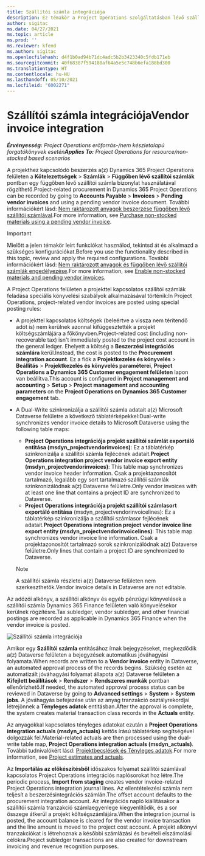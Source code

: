 ```yaml
---
title: Szállítói számla integrációja
description: Ez témakör a Project Operations szolgáltatásban lévő szállítói számlák integrációjáról nyújt információt.
author: sigitac
ms.date: 04/27/2021
ms.topic: article
ms.prod: ''
ms.reviewer: kfend
ms.author: sigitac
ms.openlocfilehash: d4f1b0ad94b71dc4adc5b2b3423340c5fdb171eb
ms.sourcegitcommit: 40f68387f594180af64a5e5c748b6efa188bd300
ms.translationtype: HT
ms.contentlocale: hu-HU
ms.lasthandoff: 05/10/2021
ms.locfileid: "6002271"
---
```

# <a name="vendor-invoice-integration"></a><span data-ttu-id="9e079-103">Szállítói számla integrációja</span><span class="sxs-lookup"><span data-stu-id="9e079-103">Vendor invoice integration</span></span>

<span data-ttu-id="9e079-104">_**Érvényesség:** Project Operations erőforrás-/nem készletalapú forgatókönyvek esetén_</span><span class="sxs-lookup"><span data-stu-id="9e079-104">_**Applies To:** Project Operations for resource/non-stocked based scenarios_</span></span>

<span data-ttu-id="9e079-105">A projekthez kapcsolódó beszerzés a(z) Dynamics 365 Project Operations felületen a **Kötelezettségek** > **Számlák** > **Függőben lévő szállítói számlák** pontban egy függőben lévő szállítói számla bizonylat használatával rögzíthető.</span><span class="sxs-lookup"><span data-stu-id="9e079-105">Project-related procurement in Dynamics 365 Project Operations can be recorded by going to **Accounts Payable** > **Invoices** > **Pending vendor invoices** and using a pending vendor invoice document.</span></span> <span data-ttu-id="9e079-106">További információkért lásd: [Nem raktározott anyagok beszerzése függőben lévő szállítói számlával](../procurement/pending-vendor-invoices.md).</span><span class="sxs-lookup"><span data-stu-id="9e079-106">For more information, see [Purchase non-stocked materials using a pending vendor invoice](../procurement/pending-vendor-invoices.md).</span></span>

> [!IMPORTANT]
> <span data-ttu-id="9e079-107">Mielőtt a jelen témakör leírt funkciókat használod, tekintsd át és alkalmazd a szükséges konfigurációkat.</span><span class="sxs-lookup"><span data-stu-id="9e079-107">Before you use the functionality described in this topic, review and apply the required configurations.</span></span> <span data-ttu-id="9e079-108">További információkért lásd: [Nem raktározott anyagok és függőben lévő szállítói számlák engedélyezése](../procurement/configure-materials-nonstocked.md).</span><span class="sxs-lookup"><span data-stu-id="9e079-108">For more information, see [Enable non-stocked materials and pending vendor invoices](../procurement/configure-materials-nonstocked.md).</span></span>

<span data-ttu-id="9e079-109">A Project Operations felületen a projekttel kapcsolatos szállítói számlák feladása speciális könyvelési szabályok alkalmazásával történik:</span><span class="sxs-lookup"><span data-stu-id="9e079-109">In Project Operations, project-related vendor invoices are posted using special posting rules:</span></span>

- <span data-ttu-id="9e079-110">A projekttel kapcsolatos költségek (beleértve a vissza nem térítendő adót is) nem kerülnek azonnal kifüggesztették a projekt költségszámlájára a főkönyvben.</span><span class="sxs-lookup"><span data-stu-id="9e079-110">Project-related cost (including non-recoverable tax) isn't immediately posted to the project cost account in the general ledger.</span></span> <span data-ttu-id="9e079-111">Ehelyett a költség a **Beszerzési integrációs számlára** kerül.</span><span class="sxs-lookup"><span data-stu-id="9e079-111">Instead, the cost is posted to the **Procurement integration account**.</span></span> <span data-ttu-id="9e079-112">Ez a fiók a **Projektkezelés és könyvelés** > **Beállítás** > **Projektkezelés és könyvelés paraméterei**, **Project Operations a Dynamics 365 Customer engagement felületen** lapon van beállítva.</span><span class="sxs-lookup"><span data-stu-id="9e079-112">This account is configured in **Project management and accounting** > **Setup** > **Project management and accounting parameters** on the **Project Operations on Dynamics 365 Customer engagement** tab.</span></span>
- <span data-ttu-id="9e079-113">A Dual-Write szinkronizálja a szállítói számla adatait a(z) Microsoft Dataverse felületre a következő táblatérképekkel:</span><span class="sxs-lookup"><span data-stu-id="9e079-113">Dual-write synchronizes vendor invoice details to Microsoft Dataverse using the following table maps:</span></span>

     - <span data-ttu-id="9e079-114">**Project Operations integrációja projekt szállítói számlát exportáló entitása (msdyn_projectvendorinvoices)**: Ez a táblatérkép szinkronizálja a szállítói számla fejlécének adatait.</span><span class="sxs-lookup"><span data-stu-id="9e079-114">**Project Operations integration project vendor invoice export entity (msdyn_projectvendorinvoices)**: This table map synchronizes vendor invoice header information.</span></span> <span data-ttu-id="9e079-115">Csak a projektazonosítót tartalmazó, legalább egy sort tartalmazó szállítói számlák szinkronizálódnak a(z) Dataverse felületre.</span><span class="sxs-lookup"><span data-stu-id="9e079-115">Only vendor invoices with at least one line that contains a project ID are synchronized to Dataverse.</span></span>
     - <span data-ttu-id="9e079-116">**Project Operations integrációja projekt szállítói számlasort exportáló entitása** (msdyn_projectvendorinvoicelines): Ez a táblatérkép szinkronizálja a szállítói számlasor fejlécének adatait.</span><span class="sxs-lookup"><span data-stu-id="9e079-116">**Project Operations integration project vendor invoice line export entity (msdyn_projectvendorinvoicelines)**: This table map synchronizes vendor invoice line information.</span></span> <span data-ttu-id="9e079-117">Csak a projektazonosítót tartalmazó sorok szinkronizálódnak a(z) Dataverse felületre.</span><span class="sxs-lookup"><span data-stu-id="9e079-117">Only lines that contain a project ID are synchronized to Dataverse.</span></span>

     > [!NOTE]
     > <span data-ttu-id="9e079-118">A szállítói számla részletei a(z) Dataverse felületen nem szerkeszthetők.</span><span class="sxs-lookup"><span data-stu-id="9e079-118">Vendor invoice details in Dataverse are not editable.</span></span>

<span data-ttu-id="9e079-119">Az adózói alkönyv, a szállítói alkönyv és egyéb pénzügyi könyvelések a szállítói számla Dynamics 365 Finance felületen való könyvelésekor kerülnek rögzítésre.</span><span class="sxs-lookup"><span data-stu-id="9e079-119">Tax subledger, vendor subledger, and other financial postings are recorded as applicable in Dynamics 365 Finance when the vendor invoice is posted.</span></span>

![Szállítói számla integrációja](media/DW7VendorInvoice.png)

<span data-ttu-id="9e079-121">Amikor egy **Szállítói számla** entitásához írnak bejegyzéseket, megkezdődik a(z) Dataverse felületen a bejegyzések automatikus jóváhagyási folyamata.</span><span class="sxs-lookup"><span data-stu-id="9e079-121">When records are written to a **Vendor invoice** entity in Dataverse, an automated approval process of the records begins.</span></span> <span data-ttu-id="9e079-122">Szükség esetén az automatizált jóváhagyási folyamat állapota a(z) Dataverse felületen a **Kifejlett beállítások** > **Rendszer** > **Rendszeres munkák** pontban ellenőrizhető.</span><span class="sxs-lookup"><span data-stu-id="9e079-122">If needed, the automated approval process status can be reviewed in Dataverse by going to **Advanced settings** > **System** > **System jobs**.</span></span> <span data-ttu-id="9e079-123">A jóváhagyás befejezése után az anyag tranzakció osztályrekordjai létrejönnek a **Tényleges adatok** entitásban.</span><span class="sxs-lookup"><span data-stu-id="9e079-123">After the approval is complete, the system creates material transaction class records in the **Actuals** entity.</span></span>

<span data-ttu-id="9e079-124">Az anyagokkal kapcsolatos tényleges adatokat ezután a **Project Operations integration actuals (msdyn_actuals)** kettős írású táblatérkép segítségével dolgozzák fel.</span><span class="sxs-lookup"><span data-stu-id="9e079-124">Material-related actuals are then processed using the dual-write table map, **Project Operations integration actuals (msdyn_actuals)**.</span></span> <span data-ttu-id="9e079-125">További tudnivalókért lásd: [Projektbecslések és Tényleges adatok](resource-dual-write-estimates-actuals.md).</span><span class="sxs-lookup"><span data-stu-id="9e079-125">For more information, see [Project estimates and actuals](resource-dual-write-estimates-actuals.md).</span></span>

<span data-ttu-id="9e079-126">Az **Importálás az előkészítésből** időszakos folyamat szállítói számlával kapcsolatos Project Operations integrációs naplósorokat hoz létre.</span><span class="sxs-lookup"><span data-stu-id="9e079-126">The periodic process, **Import from staging** creates vendor invoice-related Project Operations integration journal lines.</span></span> <span data-ttu-id="9e079-127">Az ellentételezési számla nem teljesít a beszerzésintegrációs számlán.</span><span class="sxs-lookup"><span data-stu-id="9e079-127">The offset account defaults to the procurement integration account.</span></span> <span data-ttu-id="9e079-128">Az integrációs napló kiállításakor a szállítói számla tranzakció számlaegyenlege kiegyenlítődik, és a sor összege átkerül a projekt költségszámlájára.</span><span class="sxs-lookup"><span data-stu-id="9e079-128">When the integration journal is posted, the account balance is cleared for the vendor invoice transaction and the line amount is moved to the project cost account.</span></span> <span data-ttu-id="9e079-129">A projekt alkönyvi tranzakciókat is létrehoznak a későbbi számlázási és bevételi elszámolási célokra.</span><span class="sxs-lookup"><span data-stu-id="9e079-129">Project subledger transactions are also created for downstream invoicing and revenue recognition purposes.</span></span>
